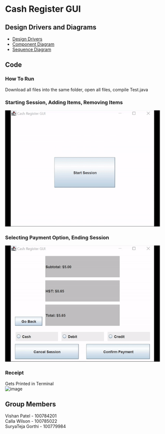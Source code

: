 # Cash Register GUI

## Design Drivers and Diagrams
- [Design Drivers](https://github.com/23Vishan/assignment-2/blob/main/Design%20Drivers.md) <br>
- [Component Diagram](https://github.com/23Vishan/assignment-2/blob/main/ComponentDiagram.md) <br>
- [Sequence Diagram](https://github.com/23Vishan/assignment-2/blob/main/SequenceDiagram.md)

## Code

### How To Run
Download all files into the same folder, open all files, compile Test.java

### Starting Session, Adding Items, Removing Items
![](Gif_1.gif)

### Selecting Payment Option, Ending Session
![](Gif_2.gif)

### Receipt
Gets Printed in Terminal <br>
<img width="432" alt="image" src="https://user-images.githubusercontent.com/94568955/199008132-5be0ce75-559e-42e5-8ee9-e4ed74e83041.png">


## Group Members
Vishan Patel - 100784201 <br>
Calla Wilson - 100785022 <br>
SuryaTeja Gorthi - 100779984
